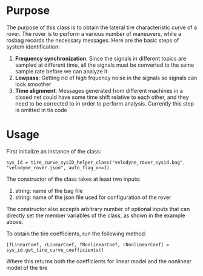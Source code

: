 # Purpose
The purpose of this class is to obtain the lateral tire characteristic curve of a rover. The rover is to perform a various number of maneuvers, while a rosbag records the necessary messages. Here are the basic steps of system identification:
1. **Frequency synchronization**: Since the signals in different topics are sampled at different time, all the signals must be converted to the same sample rate before we can analyze it.  
2. **Lowpass**: Getting rid of high frquency noise in the signals so signals can look smoother
3. **Time alignment**: Messages generated from different machines in a closed net could have some time shift relative to each other, and they need to be corrected to in order to perform analysis. Currently this step is omitted in tis code

# Usage
First initialize an instance of the class:
```
sys_id = tire_curve_sysID_helper_class("velodyne_rover_sysid.bag", "velodyne_rover.json", auto_flag_on=1)
```

The constructor of the class takes at least two inputs:
1. string: name of the bag file
2. string: name of the json file used for configuration of the rover

The constructor also accepts arbitrary number of optional inputs that can directly set the member variables of the class, as shown in the example above.


To obtain the tire coefficients, run the following method:
```
[fLinearCoef, rLinearCoef, fNonlinearCoef, rNonlinearCoef] = sys_id.get_tire_curve_coefficients()
```
Where this returns both the coefficients for linear model and the nonlinear model of the tire
